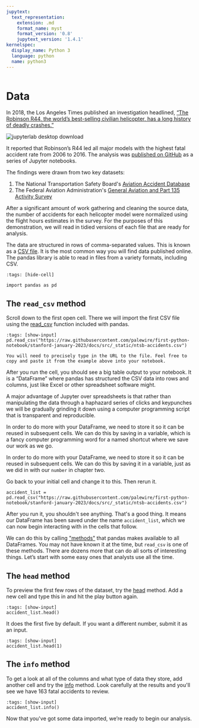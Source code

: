 ```yaml
---
jupytext:
  text_representation:
    extension: .md
    format_name: myst
    format_version: '0.8'
    jupytext_version: '1.4.1'
kernelspec:
  display_name: Python 3
  language: python
  name: python3
---
```


```{include} ./_templates/nav.html
```

# Data

In 2018, the Los Angeles Times published an investigation headlined, [“The Robinson R44, the world’s best-selling civilian helicopter, has a long history of deadly crashes.”](https://www.latimes.com/projects/la-me-robinson-helicopters/)

![jupyterlab desktop download](/_static/R44-story.png)

It reported that Robinson’s R44 led all major models with the highest fatal accident rate from 2006 to 2016. The analysis was [published on GitHub](https://github.com/datadesk/helicopter-accident-analysis) as a series of Jupyter notebooks.

The findings were drawn from two key datasets:

1. The National Transportation Safety Board's [Aviation Accident Database](https://www.ntsb.gov/_layouts/ntsb.aviation/index.aspx)
2. The Federal Aviation Administration's [General Aviation and Part 135 Activity Survey](https://www.faa.gov/data_research/aviation_data_statistics/general_aviation/)

After a significant amount of work gathering and cleaning the source data, the number of accidents for each helicopter model were normalized using the flight hours estimates in the survey. For the purposes of this demonstration, we will read in tidied versions of each file that are ready for analysis.

The data are structured in rows of comma-separated values. This is known as a [CSV file](https://en.wikipedia.org/wiki/Comma-separated\_values). It is the most common way you will find data published online. The pandas library is able to read in files from a variety formats, including CSV.

```{code-cell}
:tags: [hide-cell]

import pandas as pd
```

## The `read_csv` method

Scroll down to the first open cell. There we will import the first CSV file using the [read_csv](http://pandas.pydata.org/pandas-docs/stable/generated/pandas.read_csv.html) function included with pandas.

```{code-cell}
:tags: [show-input]
pd.read_csv("https://raw.githubusercontent.com/palewire/first-python-notebook/stanford-january-2023/docs/src/_static/ntsb-accidents.csv")
```

```{warning}
You will need to precisely type in the URL to the file. Feel free to copy and paste it from the example above into your notebook.
```

After you run the cell, you should see a big table output to your notebook. It is a “DataFrame” where pandas has structured the CSV data into rows and columns, just like Excel or other spreadsheet software might.

A major advantage of Jupyter over spreadsheets is that rather than manipulating the data through a haphazard series of clicks and keypunches we will be gradually grinding it down using a computer programming script that is transparent and reproducible.

In order to do more with your DataFrame, we need to store it so it can be reused in subsequent cells. We can do this by saving in a variable, which is a fancy computer programming word for a named shortcut where we save our work as we go.

In order to do more with your DataFrame, we need to store it so it can be reused in subsequent cells. We can do this by saving it in a variable, just as we did in with our `number` in chapter two.

Go back to your initial cell and change it to this. Then rerun it.

```{code-cell}
accident_list = pd.read_csv("https://raw.githubusercontent.com/palewire/first-python-notebook/stanford-january-2023/docs/src/_static/ntsb-accidents.csv")
```

After you run it, you shouldn't see anything. That's a good thing. It means our DataFrame has been saved under the name `accident_list`, which we can now begin interacting with in the cells that follow.

We can do this by calling ["methods"](https://en.wikipedia.org/wiki/Method_(computer_programming)) that pandas makes available to all DataFrames. You may not have known it at the time, but `read_csv` is one of these methods. There are dozens more that can do all sorts of interesting things. Let’s start with some easy ones that analysts use all the time.

## The `head` method

To preview the first few rows of the dataset, try the [head](http://pandas.pydata.org/pandas-docs/stable/generated/pandas.DataFrame.head.html) method. Add a new cell and type this in and hit the play button again.

```{code-cell}
:tags: [show-input]
accident_list.head()
```

It does the first five by default. If you want a different number, submit it as an input.

```{code-cell}
:tags: [show-input]
accident_list.head(1)
```

## The `info` method

To get a look at all of the columns and what type of data they store, add another cell and try the [info](http://pandas.pydata.org/pandas-docs/stable/generated/pandas.DataFrame.info.html) method. Look carefully at the results and you'll see we have 163 fatal accidents to review.

```{code-cell}
:tags: [show-input]
accident_list.info()
```

Now that you've got some data imported, we’re ready to begin our analysis.
